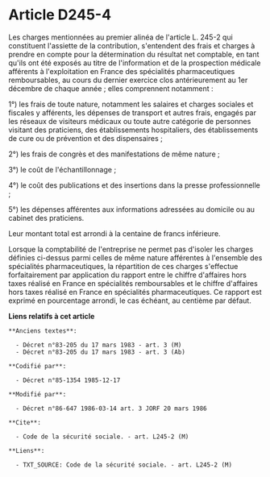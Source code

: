 # Article D245-4

Les charges mentionnées au premier alinéa de l'article L. 245-2 qui constituent l'assiette de la contribution, s'entendent
des frais et charges à prendre en compte pour la détermination du résultat net comptable, en tant qu'ils ont été exposés au
titre de l'information et de la prospection médicale afférents à l'exploitation en France des spécialités pharmaceutiques
remboursables, au cours du dernier exercice clos antérieurement au 1er décembre de chaque année ; elles comprennent
notamment : 

1°) les frais de toute nature, notamment les salaires et charges sociales et fiscales y afférents, les dépenses de transport
et autres frais, engagés par les réseaux de visiteurs médicaux ou toute autre catégorie de personnes visitant des praticiens,
des établissements hospitaliers, des établissements de cure ou de prévention et des dispensaires ; 

2°) les frais de congrès et des manifestations de même nature ; 

3°) le coût de l'échantillonnage ; 

4°) le coût des publications et des insertions dans la presse professionnelle ; 

5°) les dépenses afférentes aux informations adressées au domicile ou au cabinet des praticiens. 

Leur montant total est arrondi à la centaine de francs inférieure.

Lorsque la comptabilité de l'entreprise ne permet pas d'isoler les charges définies ci-dessus parmi celles de même nature
afférentes à l'ensemble des spécialités pharmaceutiques, la répartition de ces charges s'effectue forfaitairement par
application du rapport entre le chiffre d'affaires hors taxes réalisé en France en spécialités remboursables et le chiffre
d'affaires hors taxes réalisé en France en spécialités pharmaceutiques. Ce rapport est exprimé en pourcentage arrondi, le cas
échéant, au centième par défaut.

**Liens relatifs à cet article**

	**Anciens textes**:

	  - Décret n°83-205 du 17 mars 1983 - art. 3 (M)
	  - Décret n°83-205 du 17 mars 1983 - art. 3 (Ab)

	**Codifié par**:

	  - Décret n°85-1354 1985-12-17

	**Modifié par**:

	  - Décret n°86-647 1986-03-14 art. 3 JORF 20 mars 1986

	**Cite**:

	  - Code de la sécurité sociale. - art. L245-2 (M)

	**Liens**:

	  - TXT_SOURCE: Code de la sécurité sociale. - art. L245-2 (M)
